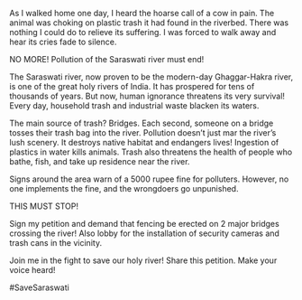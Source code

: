 As I walked home one day, I heard the hoarse call of a cow in pain. The animal was choking on plastic trash it had found in the riverbed. There was nothing I could do to relieve its suffering. I was forced to walk away and hear its cries fade to silence. 

NO MORE! Pollution of the Saraswati river must end!

The Saraswati river, now proven to be the modern-day Ghaggar-Hakra river, is one of the great holy rivers of India. It has prospered for tens of thousands of years. But now, human ignorance threatens its very survival! Every day, household trash and industrial waste blacken its waters.

The main source of trash? Bridges. Each second, someone on a bridge tosses their trash bag into the river. Pollution doesn’t just mar the river’s lush scenery. It destroys native habitat and endangers lives! Ingestion of plastics in water kills animals. Trash also threatens the health of people who bathe, fish, and take up residence near the river. 

Signs around the area warn of a 5000 rupee fine for polluters. However, no one implements the fine, and the wrongdoers go unpunished. 

THIS MUST STOP!

Sign my petition and demand that fencing be erected on 2 major bridges crossing the river! Also lobby for the installation of security cameras and trash cans in the vicinity.

Join me in the fight to save our holy river! Share this petition. Make your voice heard!

#SaveSaraswati
